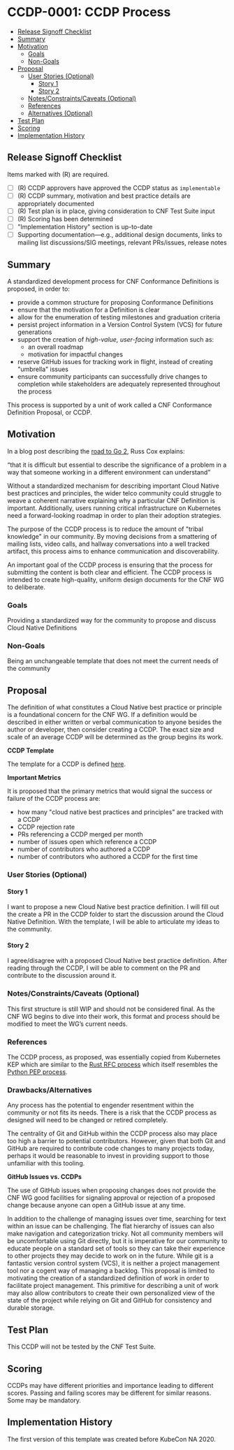 # **CCDP-0001: CCDP Process**

- [Release Signoff Checklist](#release-signoff-checklist)
- [Summary](#summary)
- [Motivation](#motivation)
  - [Goals](#goals)
  - [Non-Goals](#non-goals)
- [Proposal](#proposal)
  - [User Stories (Optional)](#user-stories-optional)
    - [Story 1](#story-1)
    - [Story 2](#story-2)
  - [Notes/Constraints/Caveats (Optional)](#notesconstraintscaveats-optional)
  - [References](#references)
  - [Alternatives (Optional)](#drawbacksalternatives)
- [Test Plan](#test-plan)
- [Scoring](#scoring)
- [Implementation History](#implementation-history)

## **Release Signoff Checklist**

Items marked with (R) are required.

- [ ] (R) CCDP approvers have approved the CCDP status as `implementable`
- [ ] (R) CCDP summary, motivation and best practice details are appropriately documented
- [ ] (R) Test plan is in place, giving consideration to CNF Test Suite input
- [ ] (R) Scoring has been determined
- [ ]   "Implementation History" section is up-to-date
- [ ]    Supporting documentation—e.g., additional design documents, links to mailing list discussions/SIG meetings, relevant PRs/issues, release notes

## **Summary**

A standardized development process for CNF Conformance Definitions is proposed, in order to:



*   provide a common structure for proposing Conformance Definitions
*   ensure that the motivation for a Definition is clear
*   allow for the enumeration of testing milestones and graduation criteria
*   persist project information in a Version Control System (VCS) for future generations
*   support the creation of _high-value, user-facing_ information such as:
    *   an overall roadmap
    *   motivation for impactful changes
*   reserve GitHub issues for tracking work in flight, instead of creating "umbrella" issues
*   ensure community participants can successfully drive changes to completion while stakeholders are adequately represented throughout the process

This process is supported by a unit of work called a CNF Conformance Definition Proposal, or CCDP.

## **Motivation**

In a blog post describing the [road to Go 2](https://blog.golang.org/toward-go2), Russ Cox explains:

“that it is difficult but essential to describe the significance of a problem in a way that someone working in a different environment can understand”

Without a standardized mechanism for describing important Cloud Native best practices and principles, the wider telco community could struggle to weave a coherent narrative explaining why a particular CNF Definition is important. Additionally, users running critical infrastructure on Kubernetes need a forward-looking roadmap in order to plan their adoption strategies.

The purpose of the CCDP process is to reduce the amount of "tribal knowledge" in our community. By moving decisions from a smattering of mailing lists, video calls, and hallway conversations into a well tracked artifact, this process aims to enhance communication and discoverability.

An important goal of the CCDP process is ensuring that the process for submitting the content is both clear and efficient. The CCDP process is intended to create high-quality, uniform design documents for the CNF WG to deliberate.

### **Goals**

Providing a standardized way for the community to propose and discuss Cloud Native Definitions

### **Non-Goals**

Being an unchangeable template that does not meet the current needs of the community

## **Proposal**

The definition of what constitutes a Cloud Native best practice or principle is a foundational concern for the CNF WG. If a definition would be described in either written or verbal communication to anyone besides the author or developer, then consider creating a CCDP. The exact size and scale of an average CCDP will be determined as the group begins its work.

**CCDP Template**

The template for a CCDP is defined [here](https://github.com/cncf/cnf-wg/blob/requirements-to-best-practices/ccdps/NNNN-ccdp-template.md).

 **Important Metrics**

It is proposed that the primary metrics that would signal the success or failure of the CCDP process are:

*   how many "cloud native best practices and principles" are tracked with a CCDP
*   CCDP rejection rate
*   PRs referencing a CCDP merged per month
*   number of issues open which reference a CCDP
*   number of contributors who authored a CCDP
*   number of contributors who authored a CCDP for the first time

### **User Stories (Optional)**
#### **Story 1**
I want to propose a new Cloud Native best practice definition. I will fill out the create a PR in the CCDP folder to start the discussion around the Cloud Native Definition. With the template, I will be able to articulate my ideas to the community.

#### **Story 2**
I agree/disagree with a proposed Cloud Native best practice definition. After reading through the CCDP, I will be able to comment on the PR and contribute to the discussion around it.

### **Notes/Constraints/Caveats (Optional)**

This first structure is still WIP and should not be considered final. As the CNF WG begins to dive into their work, this format and process should be modified to meet the WG’s current needs.

### **References**

The CCDP process, as proposed, was essentially copied from Kubernetes KEP which are similar to the [Rust RFC process](https://github.com/rust-lang/rfcs) which itself resembles the [Python PEP process](https://www.python.org/dev/peps/pep-0001/).

### **Drawbacks/Alternatives**

Any process has the potential to engender resentment within the community or not fits its needs. There is a risk that the CCDP process as designed will need to be changed or retired completely.

The centrality of Git and GitHub within the CCDP process also may place too high a barrier to potential contributors. However, given that both Git and GitHub are required to contribute code changes to many projects today, perhaps it would be reasonable to invest in providing support to those unfamiliar with this tooling.


**GitHub Issues vs. CCDPs**

The use of GitHub issues when proposing changes does not provide the CNF WG good facilities for signaling approval or rejection of a proposed change because anyone can open a GitHub issue at any time. 

In addition to the challenge of managing issues over time, searching for text within an issue can be challenging. The flat hierarchy of issues can also make navigation and categorization tricky. Not all community members will be uncomfortable using Git directly, but it is imperative for our community to educate people on a standard set of tools so they can take their experience to other projects they may decide to work on in the future. While git is a fantastic version control system (VCS), it is neither a project management tool nor a cogent way of managing a backlog. This proposal is limited to motivating the creation of a standardized definition of work in order to facilitate project management. This primitive for describing a unit of work may also allow contributors to create their own personalized view of the state of the project while relying on Git and GitHub for consistency and durable storage.


## **Test Plan**

This CCDP will not be tested by the CNF Test Suite.

## **Scoring**
CCDPs may have different priorities and importance leading to different scores. Passing and failing scores may be different for similar reasons. Some may be mandatory.


## **Implementation History**

The first version of this template was created before KubeCon NA 2020.
